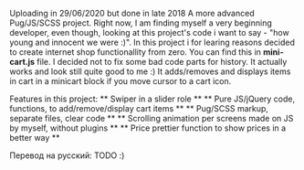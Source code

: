 Uploading in 29/06/2020 but done in late 2018
A more advanced Pug/JS/SCSS project. Right now, I am finding myself a very beginning developer, even though, looking at this project's code 
i want to say - "how young and innocent we were :)". In this project i for learing reasons decided to create internet shop functionallity 
from zero. You can find this in **mini-cart.js** file. I decided not to fix some bad code parts for history. It actually works and look still quite good to me :)
It adds/removes and displays items in cart in a minicart block if you move cursor to a cart icon. 

Features in this project:
** Swiper in a slider role **
** Pure JS/jQuery code, functions, to add/remove/display cart items **
** Pug/SCSS markup, separate files, clear code **
** Scrolling animation per screens made on JS by myself, without plugins **
** Price prettier function to show prices in a better way **

Перевод на русский:
TODO :)

